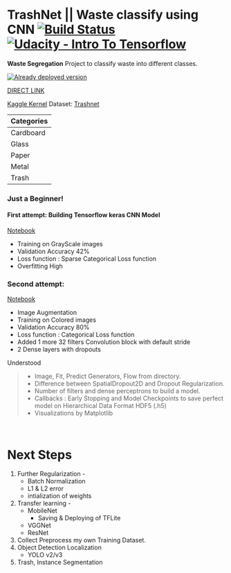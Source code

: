 # TrashNet || Waste classify using CNN  [![Build Status](https://travis-ci.org/vasantvohra/TrashNet.svg?branch=master)](https://travis-ci.org/vasantvohra/TrashNet/)  [![Udacity - Intro To Tensorflow](https://raw.githubusercontent.com/vasantvohra/TrashNet/master/ud.svg)](https://www.udacity.com/course/intro-to-tensorflow-for-deep-learning--ud187)

**Waste Segregation** Project to classify waste into different classes. <br>

[![Already deployed version]()](https://trashnet.herokuapp.com)

[DIRECT LINK](https://trashnet.herokuapp.com)

[Kaggle Kernel]()
Dataset: [Trashnet](https://github.com/garythung/trashnet)

| Categories|        
|---------|
|Cardboard|
|Glass|
|Paper|
|Metal|
|Trash|

### Just a Beginner!

#### First attempt: Building Tensorflow keras CNN Model
[Notebook](https://github.com/vasantvohra/TrashNet/blob/master/Notebooks/Trashnet%20CNN%2040%25.ipynb)

- Training on GrayScale images
- Validation Accuracy 42%
- Loss function : Sparse Categorical Loss function
- Overfitting High

### Second attempt:
[Notebook](https://github.com/vasantvohra/TrashNet/blob/master/Notebooks/Trashnet%20CNN%2080%25.ipynb)

- Image Augmentation
- Training on Colored images
- Validation Accuracy 80%
- Loss function : Categorical Loss function
- Added 1 more 32 filters Convolution block with default stride
- 2 Dense layers with dropouts

Understood
> - Image, Fit, Predict  Generators, Flow from directory.
>  - Difference between SpatialDropout2D and Dropout Regularization.
>   - Number of filters and dense perceptrons to build a model.
>  - Callbacks : Early Stopping and Model Checkpoints to save perfect model on Hierarchical Data Format HDF5 (.h5)  
>  - Visualizations by Matplotlib



<br>


# Next Steps
1. Further Regularization -
	- Batch Normalization
	-  L1 & L2 error
	- intialization of weights
2. Transfer learning -
	- MobileNet
		- Saving & Deploying of TFLite
	- VGGNet
	- ResNet
3. Collect Preprocess my own Training Dataset.
4. Object Detection Localization
	- YOLO v2/v3
5. Trash, Instance Segmentation
